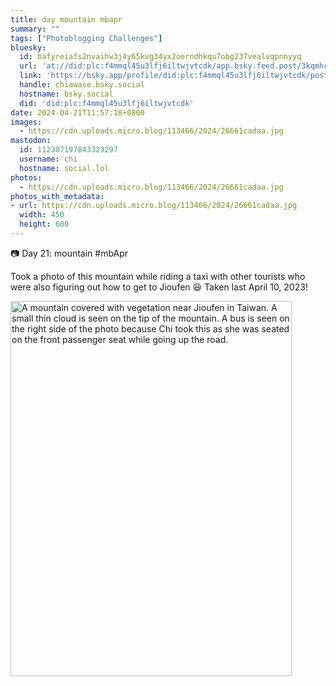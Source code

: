 ```yaml
---
title: day mountain mbapr
summary: ""
tags: ["Photoblogging Challenges"]
bluesky:
  id: bafyreiafs2nvaihw3j4y65kvg34yx2oerndhkqu7obg237vealvqpnnyyq
  url: 'at://did:plc:f4mmql45u3lfj6iltwjvtcdk/app.bsky.feed.post/3kqmhcrq75v27'
  link: 'https://bsky.app/profile/did:plc:f4mmql45u3lfj6iltwjvtcdk/post/3kqmhcrq75v27'
  handle: chiawase.bsky.social
  hostname: bsky.social
  did: 'did:plc:f4mmql45u3lfj6iltwjvtcdk'
date: 2024-04-21T11:57:18+0800
images:
  - https://cdn.uploads.micro.blog/113466/2024/26661cadaa.jpg
mastodon:
  id: 112307197843329297
  username: chi
  hostname: social.lol
photos:
  - https://cdn.uploads.micro.blog/113466/2024/26661cadaa.jpg
photos_with_metadata:
- url: https://cdn.uploads.micro.blog/113466/2024/26661cadaa.jpg
  width: 450
  height: 600
---
```


📷 Day 21: mountain #mbApr

Took a photo of this mountain while riding a taxi with other tourists who were also figuring out how to get to Jioufen 😆 Taken last April 10, 2023!

<img src="uploads/2024/26661cadaa.jpg" width="450" height="600" alt="A mountain covered with vegetation near Jioufen in Taiwan. A small thin cloud is seen on the tip of the mountain. A bus is seen on the right side of the photo because Chi took this as she was seated on the front passenger seat while going up the road.">
